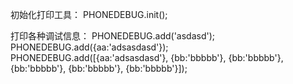 初始化打印工具：
  PHONEDEBUG.init();

打印各种调试信息：
  PHONEDEBUG.add('asdasd');
  PHONEDEBUG.add({aa:'adsasdasd'});
  PHONEDEBUG.add([{aa:'adsasdasd'}, {bb:'bbbbb'}, {bb:'bbbbb'}, {bb:'bbbbb'}, {bb:'bbbbb'}, {bb:'bbbbb'}]);
